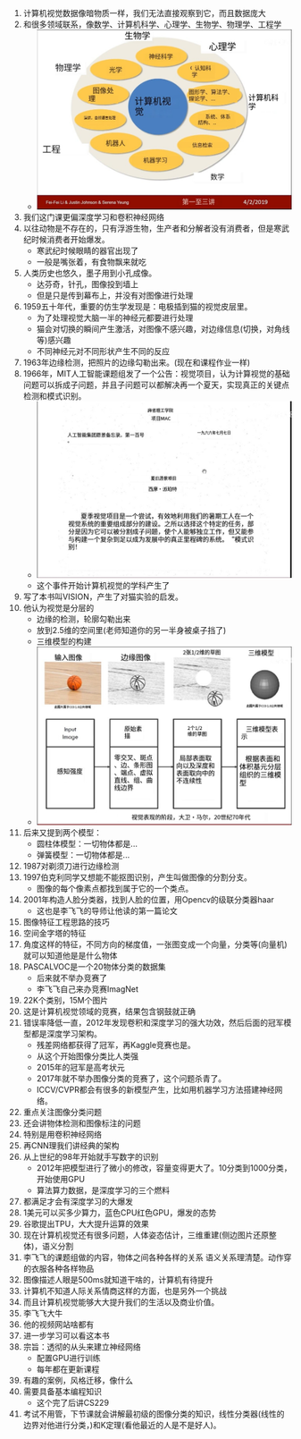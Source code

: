 1. 计算机视觉数据像暗物质一样，我们无法直接观察到它，而且数据庞大
2. 和很多领域联系，像数学、计算机科学、心理学、生物学、物理学、工程学
   - ![Alt text](image.png)
3. 我们这门课更偏深度学习和卷积神经网络
4. 以往动物是不存在的，只有浮游生物，生产者和分解者没有消费者，但是寒武纪时候消费者开始爆发。
   - 寒武纪时候眼睛的器官出现了
   - 一般是嘴张着，有食物飘来就吃
5. 人类历史也悠久，墨子用到小孔成像。
   - 达芬奇，针孔，图像投到墙上
   - 但是只是传到幕布上，并没有对图像进行处理
6. 1959五十年代，重要的仿生学发现是：电极插到猫的视觉皮层里。
   - 为了处理视觉大脑一半的神经元都要进行处理
   - 猫会对切换的瞬间产生激活，对图像不感兴趣，对边缘信息(切换，对角线等)感兴趣
   - 不同神经元对不同形状产生不同的反应
7. 1963年边缘检测，把照片的边缘勾勒出来。(现在和课程作业一样)
8. 1966年，MIT人工智能课题组发了一个公告：视觉项目，认为计算视觉的基础问题可以拆成子问题，并且子问题可以都解决再一个夏天，实现真正的关键点检测和模式识别。
   - ![Alt text](image-1.png)
   - 这个事件开始计算机视觉的学科产生了
9. 写了本书叫VISION，产生了对猫实验的启发。
10. 他认为视觉是分层的
    - 边缘的检测，轮廓勾勒出来
    - 放到2.5维的空间里(老师知道你的另一半身被桌子挡了)
    - 三维模型的构建
    - ![Alt text](image-2.png)
11. 后来又提到两个模型：
    - 圆柱体模型：一切物体都是...
    - 弹簧模型：一切物体都是...
12. 1987对剃须刀进行边缘检测
13. 1997伯克利同学又想能不能抠图识别，产生叫做图像的分割分支。
    - 图像的每个像素点都找到属于它的一个类点。
14. 2001年构造人脸分类器，找到人脸的位置，用Opencv的级联分类器haar
    - 这也是李飞飞的导师让他读的第一篇论文
15. 图像特征工程思路的技巧
16. 空间金字塔的特征
17. 角度这样的特征，不同方向的梯度值，一张图变成一个向量，分类等(向量机)就可以知道他是是什么物体
18. PASCALVOC是一个20物体分类的数据集
    - 后来就不举办竞赛了
    - 李飞飞自己来办竞赛ImagNet
19. 22K个类别，15M个图片
20. 这是计算机视觉领域的竞赛，结果包含钢鼓就正确
21. 错误率降低一直，2012年发现卷积和深度学习的强大功效，然后后面的冠军模型都是深度学习架构。
    - 残差网络都获得了冠军，再Kaggle竞赛也是。
    - 从这个开始图像分类比人类强
    - 2015年的冠军是高考状元
    - 2017年就不举办图像分类的竞赛了，这个问题杀青了。
    - ICCV/CVPR都会有很多的新模型产生，比如用机器学习方法搭建神经网络。
22. 重点关注图像分类问题
23. 还会讲物体检测和图像标注的问题
24. 特别是用卷积神经网络
25. 再CNN理我们讲经典的架构
26. 从上世纪的98年开始就手写数字的识别
    - 2012年把模型进行了微小的修改，容量变得更大了。10分类到1000分类，开始使用GPU
    - 算法算力数据，是深度学习的三个燃料
27. 都满足才会有深度学习的大爆发
28. 1美元可以买多少算力，蓝色CPU红色GPU，爆发的态势
29. 谷歌提出TPU，大大提升运算的效果
30. 现在计算机视觉还有很多问题，人体姿态估计，三维重建(侧边图片还原整体)，语义分割
31. 李飞飞的课题组做的内容，物体之间各种各样的关系 语义关系理清楚。动作穿的衣服各种各样物品
32. 图像描述人眼是500ms就知道干啥的，计算机有待提升
33. 计算机不知道人际关系情商这样的方面，也是另外一个挑战
34. 而且计算机视觉能够大大提升我们的生活以及商业价值。
35. 李飞飞大牛
36. 他的视频网站啥都有
37. 进一步学习可以看这本书
38. 宗旨：透彻的从头来建立神经网络
    - 配置GPU进行训练
    - 每年都在更新课程
39. 有趣的案例，风格迁移，像什么
40. 需要具备基本编程知识
    - 这个完了后讲CS229
41. 考试不用管，下节课就会讲解最初级的图像分类的知识，线性分类器(线性的边界对他进行分类，)和K定理(看他最近的人是不是好人)。